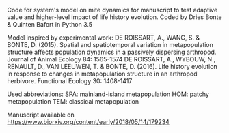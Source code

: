 Code for system's model on mite dynamics for manuscript to test adaptive value and higher-level impact of life history evolution. Coded by Dries Bonte & Quinten Bafort in Python 3.5

Model inspired by experimental work: DE ROISSART, A., WANG, S. & BONTE, D. (2015). Spatial and spatiotemporal variation in metapopulation structure affects population dynamics in a passively dispersing arthropod. Journal of Animal Ecology 84: 1565-1574 DE ROISSART, A., WYBOUW, N., RENAULT, D., VAN LEEUWEN, T. & BONTE, D. (2016). Life history evolution in response to changes in metapopulation structure in an arthropod herbivore. Functional Ecology 30: 1408-1417

Used abbreviations: SPA: mainland-island metapopulation HOM: patchy metapopulation TEM: classical metapopulation

Manuscript available on https://www.biorxiv.org/content/early/2018/05/14/179234
